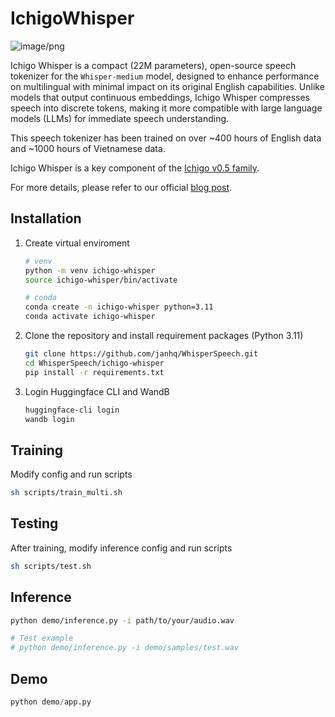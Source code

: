 # IchigoWhisper 

![image/png](https://cdn-uploads.huggingface.co/production/uploads/65713d70f56f9538679e5a56/11T2v8rzhkK3OLWIl0c62.png)

Ichigo Whisper is a compact (22M parameters), open-source speech tokenizer for the `Whisper-medium` model, designed to enhance performance on multilingual with minimal impact on its original English capabilities. Unlike models that output continuous embeddings, Ichigo Whisper compresses speech into discrete tokens, making it more compatible with large language models (LLMs) for immediate speech understanding.

This speech tokenizer has been trained on over ~400 hours of English data and ~1000 hours of Vietnamese data.

Ichigo Whisper is a key component of the [Ichigo v0.5 family](https://github.com/janhq/ichigo).

For more details, please refer to our official [blog post](https://huggingface.co/homebrewltd/Ichigo-whisper-v0.1).


## Installation
1. Create virtual enviroment
   ```bash
   # venv
   python -m venv ichigo-whisper
   source ichigo-whisper/bin/activate

   # conda 
   conda create -n ichigo-whisper python=3.11
   conda activate ichigo-whisper                                                                                                                                                             
   ```
2. Clone the repository and install requirement packages (Python 3.11)
   ```bash
   git clone https://github.com/janhq/WhisperSpeech.git
   cd WhisperSpeech/ichigo-whisper
   pip install -r requirements.txt
   ```
3. Login Huggingface CLI and WandB
   ```bash
   huggingface-cli login
   wandb login
   ```
## Training
Modify config and run scripts
```bash
sh scripts/train_multi.sh
```

## Testing
After training, modify inference config and run scripts
```bash
sh scripts/test.sh
```

## Inference

```bash
python demo/inference.py -i path/to/your/audio.wav 

# Test example 
# python demo/inference.py -i demo/samples/test.wav
```

## Demo
```python
python demo/app.py
```
